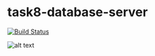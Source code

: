 # task8-database-server

[![Build Status](https://travis-ci.com/itmo-java-basics-2020/task8-database-server-hinkam.svg?branch=master)](https://travis-ci.com/itmo-java-basics-2020/task8-database-server-hinkam)

![alt text](https://i.imgur.com/VX1Tffj.jpg)
